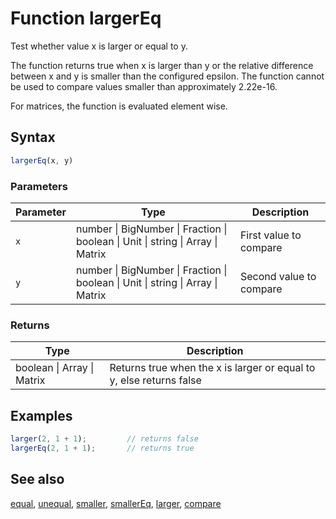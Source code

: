 <!-- Note: This file is automatically generated from source code comments. Changes made in this file will be overridden. -->

# Function largerEq

Test whether value x is larger or equal to y.

The function returns true when x is larger than y or the relative
difference between x and y is smaller than the configured epsilon. The
function cannot be used to compare values smaller than approximately 2.22e-16.

For matrices, the function is evaluated element wise.


## Syntax

```js
largerEq(x, y)
```

### Parameters

Parameter | Type | Description
--------- | ---- | -----------
`x` | number &#124; BigNumber &#124; Fraction &#124; boolean &#124; Unit &#124; string &#124; Array &#124; Matrix | First value to compare
`y` | number &#124; BigNumber &#124; Fraction &#124; boolean &#124; Unit &#124; string &#124; Array &#124; Matrix | Second value to compare

### Returns

Type | Description
---- | -----------
boolean &#124; Array &#124; Matrix | Returns true when the x is larger or equal to y, else returns false


## Examples

```js
larger(2, 1 + 1);         // returns false
largerEq(2, 1 + 1);       // returns true
```


## See also

[equal](equal.md),
[unequal](unequal.md),
[smaller](smaller.md),
[smallerEq](smallerEq.md),
[larger](larger.md),
[compare](compare.md)
